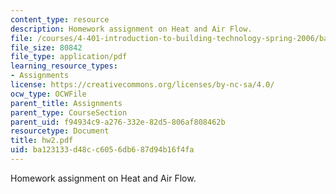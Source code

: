 ```yaml
---
content_type: resource
description: Homework assignment on Heat and Air Flow.
file: /courses/4-401-introduction-to-building-technology-spring-2006/ba123133d48cc6056db687d94b16f4fa_hw2.pdf
file_size: 80842
file_type: application/pdf
learning_resource_types:
- Assignments
license: https://creativecommons.org/licenses/by-nc-sa/4.0/
ocw_type: OCWFile
parent_title: Assignments
parent_type: CourseSection
parent_uid: f94934c9-a276-332e-82d5-806af808462b
resourcetype: Document
title: hw2.pdf
uid: ba123133-d48c-c605-6db6-87d94b16f4fa
---
```

Homework assignment on Heat and Air Flow.